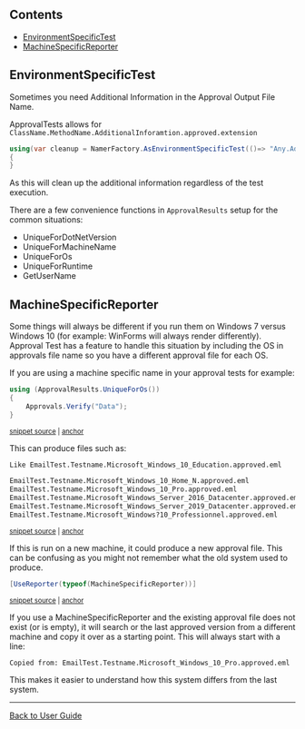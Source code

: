 <!--
GENERATED FILE - DO NOT EDIT
This file was generated by [MarkdownSnippets](https://github.com/SimonCropp/MarkdownSnippets).
Source File: /docs/ApprovalTests/mdsource/EnvironmentSpecificTests.source.md
To change this file edit the source file and then run MarkdownSnippets.
-->

<!-- toc -->
## Contents

  * [EnvironmentSpecificTest](#environmentspecifictest)
  * [MachineSpecificReporter](#machinespecificreporter)<!-- endtoc -->


## EnvironmentSpecificTest

Sometimes you need Additional Information in the Approval Output File Name.

ApprovalTests allows for `ClassName.MethodName.AdditionalInforamtion.approved.extension`

```cs
using(var cleanup = NamerFactory.AsEnvironmentSpecificTest(()=> "Any.Additional.Data"))
{
}
```

As this will clean up the additional information regardless of the test execution.

There are a few convenience functions in `ApprovalResults` setup for the common situations:

 * UniqueForDotNetVersion
 * UniqueForMachineName
 * UniqueForOs
 * UniqueForRuntime
 * GetUserName


## MachineSpecificReporter

Some things will always be different if you run them on Windows 7 versus Windows 10 (for example: WinForms will always render differently). Approval Test has a feature to handle this situation by including the OS in approvals file name so you have a different approval file for each OS.

If you are using a machine specific name in your approval tests
for example:

<!-- snippet: unique_for_os -->
<a id='snippet-unique_for_os'/></a>
```cs
using (ApprovalResults.UniqueForOs())
{
    Approvals.Verify("Data");
}
```
<sup><a href='/src/ApprovalTests.Tests/Namer/ApprovalResultsTest.cs#L45-L50' title='File snippet `unique_for_os` was extracted from'>snippet source</a> | <a href='#snippet-unique_for_os' title='Navigate to start of snippet `unique_for_os`'>anchor</a></sup>
<!-- endsnippet -->

This can produce files such as:
<!-- snippet: ApprovalsFilenameTest.TestSimilarFiles.approved.txt -->
<a id='snippet-ApprovalsFilenameTest.TestSimilarFiles.approved.txt'/></a>
```txt
Like EmailTest.Testname.Microsoft_Windows_10_Education.approved.eml

EmailTest.Testname.Microsoft_Windows_10_Home_N.approved.eml
EmailTest.Testname.Microsoft_Windows_10_Pro.approved.eml
EmailTest.Testname.Microsoft_Windows_Server_2016_Datacenter.approved.eml
EmailTest.Testname.Microsoft_Windows_Server_2019_Datacenter.approved.eml
EmailTest.Testname.Microsoft_Windows?10_Professionnel.approved.eml
```
<sup><a href='/src/ApprovalTests.Tests/Namer/ApprovalsFilenameTest.TestSimilarFiles.approved.txt#L1-L7' title='File snippet `ApprovalsFilenameTest.TestSimilarFiles.approved.txt` was extracted from'>snippet source</a> | <a href='#snippet-ApprovalsFilenameTest.TestSimilarFiles.approved.txt' title='Navigate to start of snippet `ApprovalsFilenameTest.TestSimilarFiles.approved.txt`'>anchor</a></sup>
<!-- endsnippet -->

If this is run on a new machine, it could produce a new approval file. This can be confusing as you might not remember what the old system used to produce.

<!-- snippet: use_MachineSpecificReporter -->
<a id='snippet-use_machinespecificreporter'/></a>
```cs
[UseReporter(typeof(MachineSpecificReporter))]
```
<sup><a href='/src/ApprovalTests.Tests/Namer/ApprovalResultsTest.cs#L10-L12' title='File snippet `use_machinespecificreporter` was extracted from'>snippet source</a> | <a href='#snippet-use_machinespecificreporter' title='Navigate to start of snippet `use_machinespecificreporter`'>anchor</a></sup>
<!-- endsnippet -->

If you use a MachineSpecificReporter and the existing approval file does not exist (or is empty), it will search or the last approved version from a different machine and copy it over as a starting point. This will always start with a line:

```
Copied from: EmailTest.Testname.Microsoft_Windows_10_Pro.approved.eml
```

This makes it easier to understand how this system differs from the last system.


---

[Back to User Guide](readme.md#top)
